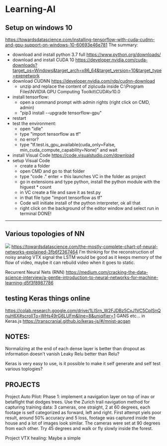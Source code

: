 # Learning-AI

## Setup on windows 10
https://towardsdatascience.com/installing-tensorflow-with-cuda-cudnn-and-gpu-support-on-windows-10-60693e46e781
The summary:
- download and install python 3.7 full https://www.python.org/downloads/
- download and install CUDA 10 https://developer.nvidia.com/cuda-downloads?target_os=Windows&target_arch=x86_64&target_version=10&target_type=exenetwork
- download CUDNN https://developer.nvidia.com/rdp/cudnn-download
	- unzip and replace the content of zip\cuda inside C:\Program Files\NVIDIA GPU Computing Toolkit\CUDA\v10.0
- install tensorflow:
	- open a command prompt with admin rights (right click on CMD, admin)
	- "pip3 install --upgrade tensorflow-gpu"
- restart
- test the environment:
	- open "idle"
	- type "import tensorflow as tf"
	- no error?
	- type "tf.test.is_gpu_available(cuda_only=False, min_cuda_compute_capability=None)" and wait
- install Visual Code https://code.visualstudio.com/download
- setup Visual Code
	- create a folder
	- open CMD and go to that folder
	- type "code ." enter
	= this launches VC in the folder as project
	- go in extensions and type python, install the python module with the higuest * count
	- in VC create a file and save it as test.py
	- in that file type "import tensorflow as tf"
	- Code will initiate install of the python interpreter, ok all that
	- right click on the background of the editor window and select run in terminal
DONE!

-----------------

## Various topologies of NN

![](https://cdn-images-1.medium.com/max/600/1*UmLdrVH-_EMnL-pUjcYKhA.png)
https://towardsdatascience.com/the-mostly-complete-chart-of-neural-networks-explained-3fb6f2367464
I'm thinking for the reconstruction of noisy analog VTX signal the LSTM would be good as it keeps memory of the flow of video, maybe it can rebuild video when it goes to static. 

Recurrent Neural Nets (RNN)
https://medium.com/cracking-the-data-science-interview/a-gentle-introduction-to-neural-networks-for-machine-learning-d5f3f8987786

## testing Keras things online
https://colab.research.google.com/drive/1LISrn_W2FJDBz5CxJ1VC5CpISnQnuH6X#scrollTo=WHs49rG6LUFm&line=8&uniqifier=1
GANS etc... in Keras.js https://transcranial.github.io/keras-js/#/mnist-acgan

## NOTES:
Normalizing at the end of each dense layer is better than dropout as information doesn't vanish
Leaky Relu better than Relu?

Keras is very easy to use, is it possible to make it self generate and self test various toplogies?

## PROJECTS
Project Auto Pilot:
Phase 1: implement a navigation layer on top of inav or betaflight that dodges trees. Use the Zurich trail navigation method for capturing training data: 3 cameras, one straight, 2 at 60 degrees, each footage is self categorized as forward, left and right.
First attempt yiels poor result, around 50% accuracy and 5 loss, footage was captured inside the house and a lot of images look similar. The cameras were set at 90 degrees from each other. Try 45 degrees and walk or fly slowly inside the forest.

Project VTX healing:
Maybe a simple 
